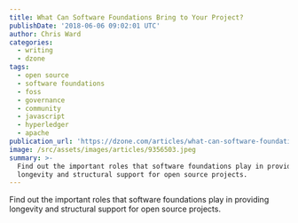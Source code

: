 ```yaml
---
title: What Can Software Foundations Bring to Your Project?
publishDate: '2018-06-06 09:02:01 UTC'
author: Chris Ward
categories:
  - writing
  - dzone
tags:
  - open source
  - software foundations
  - foss
  - governance
  - community
  - javascript
  - hyperledger
  - apache
publication_url: 'https://dzone.com/articles/what-can-software-foundations-bring-to-your-projec'
image: /src/assets/images/articles/9356503.jpeg
summary: >-
  Find out the important roles that software foundations play in providing
  longevity and structural support for open source projects.
---
```

Find out the important roles that software foundations play in providing longevity and structural support for open source projects.

